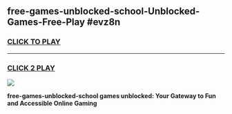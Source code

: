 
## free-games-unblocked-school-Unblocked-Games-Free-Play #evz8n
<h3>
<a href="https://us.freeplayer.one?title=free-games-unblocked-school&ref=9M">CLICK TO PLAY</a></h3>
<hr>

<h3>
<a href="https://us.freeplayer.one?title=free-games-unblocked-school&ref=9M">CLICK 2 PLAY</a>
  
</h3>

<a href="https://us.freeplayer.one?title=free-games-unblocked-school&ref=9M"><img src="https://clearcache.store/games.png"></a>


**free-games-unblocked-school games unblocked: Your Gateway to Fun and Accessible Online Gaming**
